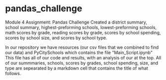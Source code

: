# pandas_challenge
Module 4 Assignment: Pandas Challenge
Created a district summary, school summary, highest-preforming schools, lowest-preforming schools, math scores by grade, reading scores by grade, scores by school spending, scores by school size, and scores by school type.

In our repository we have resources (our csv files that we combined to find our data) and PyCitySchools which contains the file "Main_Script.ipynb"
This file has all of our code and results, with an analysis of our at the top. All of our summmaries, schools, scores by grades, school spending, size, and type are sepearated by  a markdown cell that contains the title of what follows. 